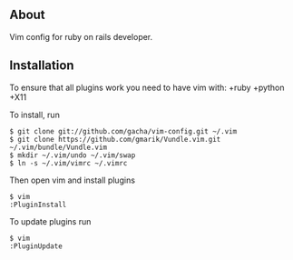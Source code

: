 About
------------
Vim config for ruby on rails developer.

Installation
------------

To ensure that all plugins work you need to have vim with:
  +ruby +python +X11

To install, run

    $ git clone git://github.com/gacha/vim-config.git ~/.vim
    $ git clone https://github.com/gmarik/Vundle.vim.git ~/.vim/bundle/Vundle.vim
    $ mkdir ~/.vim/undo ~/.vim/swap
    $ ln -s ~/.vim/vimrc ~/.vimrc

Then open vim and install plugins

    $ vim
    :PluginInstall 

To update plugins run

    $ vim
    :PluginUpdate 
